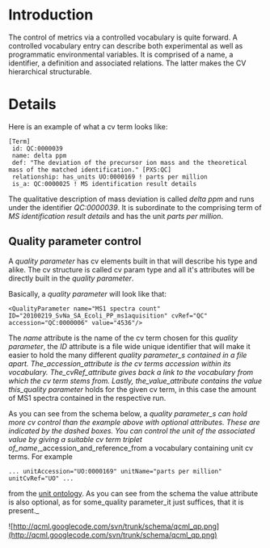 # Introduction #

The control of metrics via a controlled vocabulary is quite forward. A controlled vocabulary entry can describe both experimental as well as programmatic environmental variables. It is comprised of a name, a identifier, a definition and associated relations. The latter makes the CV  hierarchical structurable.

# Details #

Here is an example of what a cv term looks like:
```
[Term]
 id: QC:0000039
 name: delta ppm
 def: "The deviation of the precursor ion mass and the theoretical mass of the matched identification." [PXS:QC]
 relationship: has_units UO:0000169 ! parts per million
 is_a: QC:0000025 ! MS identification result details
```
The qualitative description of mass deviation is called _delta ppm_ and runs under the identifier _QC:0000039_. It is subordinate to the comprising term of _MS identification result details_ and has the unit _parts per million_.

## Quality parameter control ##

A _quality parameter_ has cv elements built in that will describe his type and alike. The cv structure is called cv param type and all it's attributes will be directly built in the _quality parameter_.

Basically, a _quality parameter_ will look like that:
```
<QualityParameter name="MS1 spectra count" ID="20100219_SvNa_SA_Ecoli_PP_ms1aquisition" cvRef="QC" accession="QC:0000006" value="4536"/>
```

The _name_ attribute is the name of the cv term chosen for this _quality parameter_, the _ID_ attribute is a file wide unique identifier that will make it easier to hold the many different _quality parameter\_s contained in a file apart. The_accession_attribute is the cv terms accession within its vocabulary. The_cvRef_attribute gives back a link to the vocabulary from which the cv term stems from. Lastly, the_value_attribute contains the value this\_quality parameter_ holds for the given cv term, in this case the amount of MS1 spectra contained in the respective run.

As you can see from the schema below, a _quality parameter\_s can hold more cv control than the example above with optional attributes. These are indicated by the dashed boxes. You can control the unit of the associated value by giving a suitable cv term triplet of_name_,_accession_and_reference_from a vocabulary containing unit cv terms.
For example
```
... unitAccession="UO:0000169" unitName="parts per million" unitCvRef="UO" ...
```
from the [unit ontology](http://www.ebi.ac.uk/ontology-lookup/?termId=UO:0000169).
As you can see from the schema the value attribute is also optional, as for some_quality parameter_it just suffices, that it is present._

![http://qcml.googlecode.com/svn/trunk/schema/qcml_qp.png](http://qcml.googlecode.com/svn/trunk/schema/qcml_qp.png)